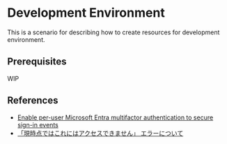# Development Environment

This is a scenario for describing how to create resources for development environment.

## Prerequisites

WIP

## References

- [Enable per-user Microsoft Entra multifactor authentication to secure sign-in events](https://learn.microsoft.com/entra/identity/authentication/howto-mfa-userstates)
- [「現時点ではこれにはアクセスできません」 エラーについて](https://jpazureid.github.io/blog/azure-active-directory/conditional-cannot-access-rightnow/)
